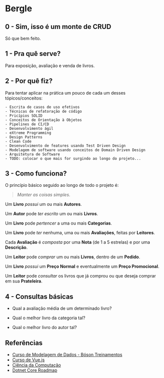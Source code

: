 # Bergle

## 0 - Sim, isso é um monte de CRUD

Só que bem feito.

## 1 - Pra quê serve?

Para exposição, avaliação e venda de livros.

## 2 - Por quê fiz?

Para tentar aplicar na prática um pouco de cada um desses tópicos/conceitos:

	- Escrita de casos de uso efetivos
	- Técnicas de refatoração de código
	- Pricípios SOLID
	- Conceitos de Orientação à Objetos
	- Pipelines de CI/CD
	- Desenvolvimento ágil
	- eXtreme Programming
	- Design Patterns
	- Clean Code
	- Desenvolvimento de features usando Test Driven Design
	- Modelagem de software usando conceitos de Domain Driven Design
	- Arquitetura de Software
	- TODO: colocar o que mais for surgindo ao longo do projeto...

## 3 - Como funciona?

O princípio básico seguido ao longo de todo o projeto é: 
> *Manter as coisas simples*.

Um **Livro** *possui* um ou mais **Autores**.

Um **Autor** pode *ter escrito* um ou mais **Livros**.

Um **Livro** pode *pertencer* a uma ou mais **Categorias**.

Um **Livro** pode *ter* nenhuma, uma ou mais **Avaliações**, feitas por **Leitores**.

Cada **Avaliação** é *composta* por uma **Nota** (de 1 a 5 estrelas) e por uma **Descrição**.

Um **Leitor** pode *comprar* um ou mais **Livros**, dentro de um **Pedido**.

Um **Livro** *possui* um **Preço Normal** e eventualmente um **Preço Promocional**.

Um **Leitor** pode *consultar* os livros que já comprou ou que deseja comprar em sua **Prateleira**.

## 4 - Consultas básicas

- Qual a avaliação média de um determinado livro?

- Qual o melhor livro da categoria tal?

- Qual o melhor livro do autor tal?

## Referências
- [Curso de Modelagem de Dados - Bóson Treinamentos](https://www.youtube.com/playlist?list=PLucm8g_ezqNoNHU8tjVeHmRGBFnjDIlxD)
- [Curso de Vue.js](https://www.youtube.com/watch?v=ArC_Tfmgfb0&list=WL&index=2)
- [Ciência da Computação](https://teachyourselfcs.com/)
- [Dotnet Core Roadmap](https://github.com/MoienTajik/AspNetCore-Developer-Roadmap)
